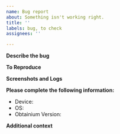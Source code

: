 ```yaml
---
name: Bug report
about: Something isn't working right.
title: ''
labels: bug, to check
assignees: ''

---
```


<!-- **Prerequisites** -->
<!-- Please ensure your request is not part of an existing issue. -->
<!-- Please ensure you have checked the Obtainium Wiki. -->
<!-- Please ensure your request is an actual bug and not intended behaviour (this is frequently the case for issues involving version strings and the HTML source. -->

**Describe the bug**
<!-- A clear and concise description of what the bug is. -->

**To Reproduce**
<!-- Steps to reproduce the behavior:
1. Go to '...'
2. Tap on '....'
3. Scroll down to '....'
4. See error -->

**Screenshots and Logs**
<!-- If applicable, add screenshots, logs, and any other artifacts (like some/all files under `/Android/data/dev.imranr.obtainium/`) that you think may help troubleshoot the issue. -->

**Please complete the following information:**
 - Device: <!-- [e.g. Pixel 7] -->
 - OS: <!-- [e.g. GrapheneOS] -->
 - Obtainium Version: <!-- [e.g. 0.14.6-beta] -->

**Additional context**
<!-- Add any other context about the problem here. -->
